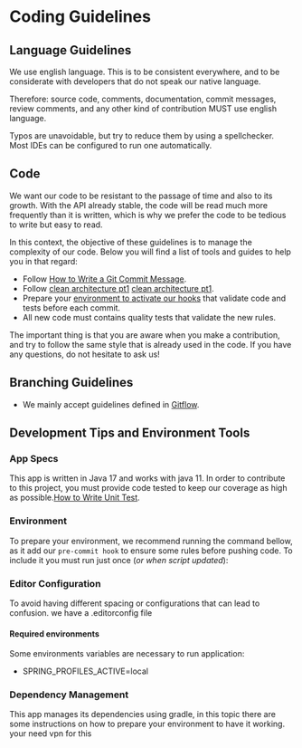 # Coding Guidelines

## Language Guidelines

We use english language. This is to be consistent everywhere, and to be considerate with developers that do not speak our native language.

Therefore: source code, comments, documentation, commit messages, review comments, and any other kind of contribution MUST use english language.

Typos are unavoidable, but try to reduce them by using a spellchecker. Most IDEs can be configured to run one automatically.

## Code

We want our code to be resistant to the passage of time and also to its growth. With the API already stable, the code
will be read much more frequently than it is written, which is why we prefer the code to be tedious to write but easy to
read.

In this context, the objective of these guidelines is to manage the complexity of our code. Below you will find a list
of tools and guides to help you in that regard:

- Follow  [How to Write a Git Commit Message](https://cbea.ms/git-commit/).
- Follow  [clean architecture pt1](https://lafilosofiadelsoftware.com/index.php/2021/06/03/clean-architecture-parte-1/) [clean architecture pt1](https://lafilosofiadelsoftware.com/index.php/2021/06/03/clean-architecture-parte-2/).
- Prepare your [environment to activate our hooks](#environment) that validate code and tests before each commit.
- All new code must contains quality tests that validate the new rules.

The important thing is that you are aware when you make a contribution, and try to follow the same style that is already
used in the code. If you have any questions, do not hesitate to ask us!

## Branching Guidelines

- We mainly accept guidelines defined in [Gitflow](https://www.atlassian.com/es/git/tutorials/comparing-workflows/gitflow-workflow).

## Development Tips and Environment Tools

### App Specs

This app is written in Java 17 and works with java 11. In order to contribute to this project, you must provide code tested to keep our
coverage as high as possible.[How to Write Unit Test](https://lafilosofiadelsoftware.com/index.php/2021/06/11/como-hacer-buenas-pruebas-a-nuestro-codigo/).

### Environment

To prepare your environment, we recommend running the command bellow, as it add our `pre-commit hook`
to ensure some rules before pushing code. To include it you must run just once (*or when script updated*):


### Editor Configuration

To avoid having different spacing or configurations that can lead to confusion. we have a .editorconfig file

#### Required environments

Some environments variables are necessary to run application:

* SPRING_PROFILES_ACTIVE=local

### Dependency Management

This app manages its dependencies using gradle, in this topic there are some instructions on how to prepare your
environment to have it working. your need vpn for this


